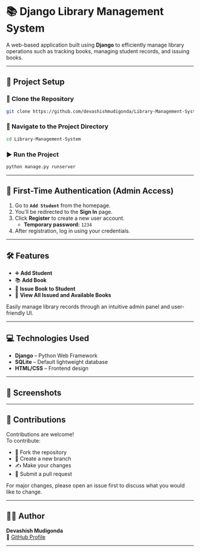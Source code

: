 # 📚 Django Library Management System

A web-based application built using **Django** to efficiently manage library operations such as tracking books, managing student records, and issuing books.

---

## 🚀 Project Setup

### 🔁 Clone the Repository
```bash
git clone https://github.com/devashishmudigonda/Library-Management-System
```

### 📁 Navigate to the Project Directory
```bash
cd Library-Management-System
```

### ▶️ Run the Project
```bash
python manage.py runserver
```

---

## 🔐 First-Time Authentication (Admin Access)

1. Go to **`Add Student`** from the homepage.
2. You'll be redirected to the **Sign In** page.
3. Click **Register** to create a new user account.  
   - **Temporary password:** `1234`
4. After registration, log in using your credentials.

---

## 🛠 Features

- ➕ **Add Student**  
- 📚 **Add Book**  
- 🔄 **Issue Book to Student**  
- 📖 **View All Issued and Available Books**  

Easily manage library records through an intuitive admin panel and user-friendly UI.

---

## 💻 Technologies Used

- **Django** – Python Web Framework  
- **SQLite** – Default lightweight database  
- **HTML/CSS** – Frontend design  


---

## 📸 Screenshots



---

## 🤝 Contributions

Contributions are welcome!  
To contribute:

- 🍴 Fork the repository  
- 🌿 Create a new branch  
- ✍️ Make your changes  
- 🔁 Submit a pull request  

For major changes, please open an issue first to discuss what you would like to change.

---

## 🧑‍💻 Author

**Devashish Mudigonda**  
🔗 [GitHub Profile](https://github.com/devashishmudigonda)

---
